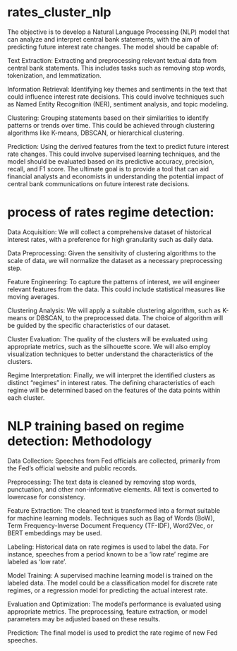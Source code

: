 # rates_cluster_nlp

The objective is to develop a Natural Language Processing (NLP) model that can analyze and interpret central bank statements, with the aim of predicting future interest rate changes. The model should be capable of:

Text Extraction: Extracting and preprocessing relevant textual data from central bank statements. This includes tasks such as removing stop words, tokenization, and lemmatization.

Information Retrieval: Identifying key themes and sentiments in the text that could influence interest rate decisions. This could involve techniques such as Named Entity Recognition (NER), sentiment analysis, and topic modeling.

Clustering: Grouping statements based on their similarities to identify patterns or trends over time. This could be achieved through clustering algorithms like K-means, DBSCAN, or hierarchical clustering.

Prediction: Using the derived features from the text to predict future interest rate changes. This could involve supervised learning techniques, and the model should be evaluated based on its predictive accuracy, precision, recall, and F1 score.
The ultimate goal is to provide a tool that can aid financial analysts and economists in understanding the potential impact of central bank communications on future interest rate decisions.

# process of rates regime detection:

Data Acquisition: We will collect a comprehensive dataset of historical interest rates, with a preference for high granularity such as daily data.

Data Preprocessing: Given the sensitivity of clustering algorithms to the scale of data, we will normalize the dataset as a necessary preprocessing step.

Feature Engineering: To capture the patterns of interest, we will engineer relevant features from the data. This could include statistical measures like moving averages.

Clustering Analysis: We will apply a suitable clustering algorithm, such as K-means or DBSCAN, to the preprocessed data. The choice of algorithm will be guided by the specific characteristics of our dataset.

Cluster Evaluation: The quality of the clusters will be evaluated using appropriate metrics, such as the silhouette score. We will also employ visualization techniques to better understand the characteristics of the clusters.

Regime Interpretation: Finally, we will interpret the identified clusters as distinct “regimes” in interest rates. The defining characteristics of each regime will be determined based on the features of the data points within each cluster.

# NLP training based on regime detection: Methodology

Data Collection: Speeches from Fed officials are collected, primarily from the Fed’s official website and public records.

Preprocessing: The text data is cleaned by removing stop words, punctuation, and other non-informative elements. All text is converted to lowercase for consistency.

Feature Extraction: The cleaned text is transformed into a format suitable for machine learning models. Techniques such as Bag of Words (BoW), Term Frequency-Inverse Document Frequency (TF-IDF), Word2Vec, or BERT embeddings may be used.

Labeling: Historical data on rate regimes is used to label the data. For instance, speeches from a period known to be a ‘low rate’ regime are labeled as ‘low rate’.

Model Training: A supervised machine learning model is trained on the labeled data. The model could be a classification model for discrete rate regimes, or a regression model for predicting the actual interest rate.

Evaluation and Optimization: The model’s performance is evaluated using appropriate metrics. The preprocessing, feature extraction, or model parameters may be adjusted based on these results.

Prediction: The final model is used to predict the rate regime of new Fed speeches.
